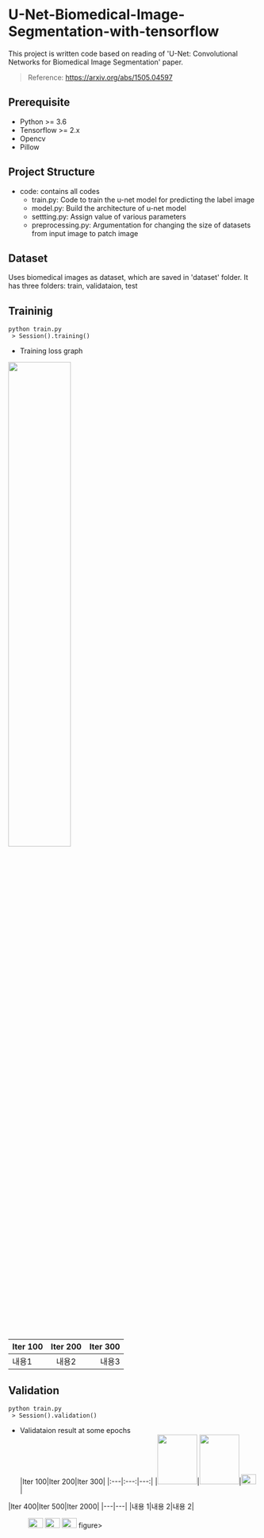 # U-Net-Biomedical-Image-Segmentation-with-tensorflow </br>
This project is written code based on reading of 'U-Net: Convolutional Networks for Biomedical Image Segmentation' paper.
 > Reference: https://arxiv.org/abs/1505.04597

## Prerequisite </br>
 * Python >= 3.6</br>
 * Tensorflow >= 2.x</br>
 * Opencv</br>
 * Pillow</br>


## Project Structure </br>
 * code: contains all codes
   * train.py: Code to train the u-net model for predicting the label image
   * model.py: Build the architecture of u-net model
   * settting.py: Assign value of various parameters
   * preprocessing.py: Argumentation for changing the size of datasets from input image to patch image
   

## Dataset </br>
Uses biomedical images as dataset, which are saved in 'dataset' folder. It has three folders: train, validataion, test


## Traininig
```
python train.py
 > Session().training()
```
 * Training loss graph
<img src = "https://user-images.githubusercontent.com/70457520/184366315-34267b21-d9a1-4633-9649-dcd856121b61.png" width="50%" height="50%">

|Iter 100|Iter 200|Iter 300|
|:---|:---:|---:| 
|내용1|내용2|내용3| 


## Validation
```
python train.py
 > Session().validation()
```
 * Validataion result at some epochs </br>
|Iter 100|Iter 200|Iter 300|
|:---|:---:|---:| 
|<img src="https://user-images.githubusercontent.com/70457520/184367132-8207dadc-84c0-4627-8c21-907bd364ea2d.png" width="80" height="100">|<img src="https://user-images.githubusercontent.com/70457520/184367223-bb6a6945-6f1d-4cb5-b418-ddc907355c36.png" width="80" height="100">|<img src="https://user-images.githubusercontent.com/70457520/184367259-8bb46583-3bb5-4de4-8af9-9927d0af2065.png" width="30" height="20">|

|Iter 400|Iter 500|Iter 2000|
|---|---|
|내용 1|내용 2|내용 2|


<figure class="third">
    <img src="https://user-images.githubusercontent.com/70457520/184367132-8207dadc-84c0-4627-8c21-907bd364ea2d.png" width="30" height="20">
    <img src="https://user-images.githubusercontent.com/70457520/184367223-bb6a6945-6f1d-4cb5-b418-ddc907355c36.png" width="30" height="20">
    <img src="https://user-images.githubusercontent.com/70457520/184367259-8bb46583-3bb5-4de4-8af9-9927d0af2065.png" width="30" height="20">
figure>
